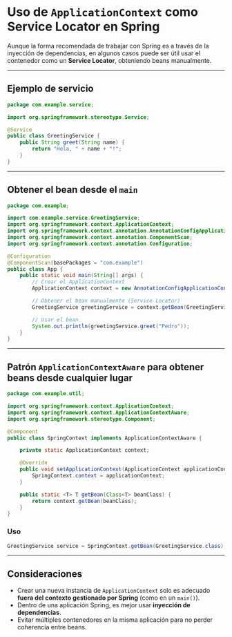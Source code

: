 
# Uso de `ApplicationContext` como Service Locator en Spring

Aunque la forma recomendada de trabajar con Spring es a través de la inyección de dependencias, en algunos casos puede ser útil usar el contenedor como un **Service Locator**, obteniendo beans manualmente.

---

## Ejemplo de servicio

```java
package com.example.service;

import org.springframework.stereotype.Service;

@Service
public class GreetingService {
    public String greet(String name) {
        return "Hola, " + name + "!";
    }
}
```

---

## Obtener el bean desde el `main`

```java
package com.example;

import com.example.service.GreetingService;
import org.springframework.context.ApplicationContext;
import org.springframework.context.annotation.AnnotationConfigApplicationContext;
import org.springframework.context.annotation.ComponentScan;
import org.springframework.context.annotation.Configuration;

@Configuration
@ComponentScan(basePackages = "com.example")
public class App {
    public static void main(String[] args) {
        // Crear el ApplicationContext
        ApplicationContext context = new AnnotationConfigApplicationContext(App.class);

        // Obtener el bean manualmente (Service Locator)
        GreetingService greetingService = context.getBean(GreetingService.class);

        // Usar el bean
        System.out.println(greetingService.greet("Pedro"));
    }
}
```

---

## Patrón `ApplicationContextAware` para obtener beans desde cualquier lugar

```java
package com.example.util;

import org.springframework.context.ApplicationContext;
import org.springframework.context.ApplicationContextAware;
import org.springframework.stereotype.Component;

@Component
public class SpringContext implements ApplicationContextAware {

    private static ApplicationContext context;

    @Override
    public void setApplicationContext(ApplicationContext applicationContext) {
        SpringContext.context = applicationContext;
    }

    public static <T> T getBean(Class<T> beanClass) {
        return context.getBean(beanClass);
    }
}
```

### Uso

```java
GreetingService service = SpringContext.getBean(GreetingService.class);
```

---

## Consideraciones

- Crear una nueva instancia de `ApplicationContext` solo es adecuado **fuera del contexto gestionado por Spring** (como en un `main()`).
- Dentro de una aplicación Spring, es mejor usar **inyección de dependencias**.
- Evitar múltiples contenedores en la misma aplicación para no perder coherencia entre beans.

